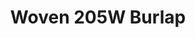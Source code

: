 ---
title: Woven 205W Burlap
designer: To Market
image_primary: img/FT-2206.jpg
href: https://www.tomkt.com/copy-of-fast-track-swatches
description: "Size%3A%2019.68%22%20X%2039.37%22%A0/%20Wear%20layer%3A%20Woven%A0/%20Edge%3A%20Square%A0/%20Thickness%3A%205.0mm%20/%20Sq.ft/Ctn%3A%2026.91%A0/%20Installation%3A%20Glue%20Down"
tags: 
  - to-market
  - loose-lay-lvt-woven
category: loose-lay-lvt-woven
subtitle: 
manufacturer: ToMarket
slug: /manufacturers/to-market/loose-lay-lvt-woven/to-market-woven-205-w-burlap
---